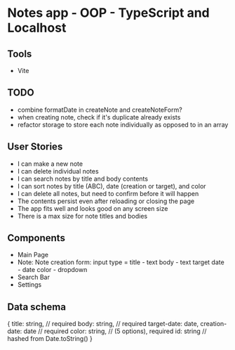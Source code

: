 # Notes app - OOP - TypeScript and Localhost

## Tools
- Vite


## TODO
- combine formatDate in createNote and createNoteForm?
- when creating note, check if it's duplicate already exists
- refactor storage to store each note individually as opposed to in an array

## User Stories
- I can make a new note
- I can delete individual notes
- I can search notes by title and body contents
- I can sort notes by title (ABC), date (creation or target), and color
- I can delete all notes, but need to confirm before it will happen
- The contents persist even after reloading or closing the page
- The app fits well and looks good on any screen size
- There is a max size for note titles and bodies

## Components
- Main Page
- Note: 
    Note creation form: 
        input type = title - text 
                     body - text
                     target date - date 
                     color - dropdown
- Search Bar
- Settings


## Data schema
{
    title: string, // required
    body: string, // required
    target-date: date,
    creation-date: date // required
    color: string, // (5 options), required
    id: string // hashed from Date.toString()
}